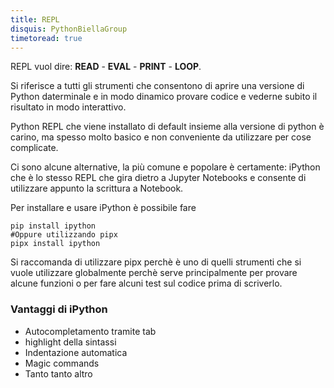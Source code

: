 ```yaml
---
title: REPL
disquis: PythonBiellaGroup
timetoread: true
---
```


REPL vuol dire: **READ** - **EVAL** - **PRINT** - **LOOP**.

Si riferisce a tutti gli strumenti che consentono di aprire una versione di Python daterminale e in modo dinamico provare codice e vederne subito il risultato in modo interattivo.

Python REPL che viene installato di default insieme alla versione di python è carino, ma spesso molto basico e non conveniente da utilizzare per cose complicate.

Ci sono alcune alternative, la più comune e popolare è certamente: iPython che è lo stesso REPL che gira dietro a Jupyter Notebooks e consente di utilizzare appunto la scrittura a Notebook.

Per installare e usare iPython è possibile fare

```
pip install ipython
#Oppure utilizzando pipx
pipx install ipython
```

Si raccomanda di utilizzare pipx perchè è uno di quelli strumenti che si vuole utilizzare globalmente perchè serve principalmente per provare alcune funzioni o per fare alcuni test sul codice prima di scriverlo.

### Vantaggi di iPython

* Autocompletamento tramite tab
* highlight della sintassi
* Indentazione automatica
* Magic commands
* Tanto tanto altro